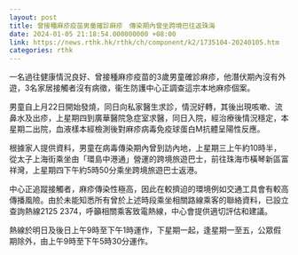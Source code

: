 ```yaml
---
layout: post
title: 曾接種麻疹疫苗男童確診麻疹　傳染期內曾坐跨境巴往返珠海
date: 2024-01-05 21:18:54.000000000 +08:00
link: https://news.rthk.hk/rthk/ch/component/k2/1735104-20240105.htm
categories: rthk
---
```


一名過往健康情況良好、曾接種麻疹疫苗的3歲男童確診麻疹，他潛伏期內沒有外遊，3名家居接觸者沒有病徵，衞生防護中心正調查這宗本地麻疹個案。

男童自上月22日開始發燒，同日向私家醫生求診，情況好轉，其後出現咳嗽、流鼻水及出疹，上星期四到廣華醫院急症室求醫，同日入院，經治療後情況穩定，本星期二出院，血液樣本經檢測後對麻疹病毒免疫球蛋白M抗體呈陽性反應。

根據家人提供資料，男童在病毒傳染期內曾到訪內地，上星期三上午約10時半，從太子上海街乘坐由「環島中港通」營運的跨境旅遊巴士，前往珠海市橫琴新區富祥灣，上星期四下午約5時50分乘坐跨境旅遊巴士返港。

中心正追蹤接觸者，麻疹傳染性極高，因此在較擠迫的環境例如交通工具會有較高傳播風險。由於未能知悉所有曾於上述時段乘坐相關路線乘客的聯絡資料，已設立查詢熱線2125 2374，呼籲相關乘客致電熱線，中心會提供適切評估和建議。

熱線於明日及後日上午9時至下午1時運作，下星期一起，逢星期一至五，公眾假期除外，由上午9時至下午5時30分運作。
